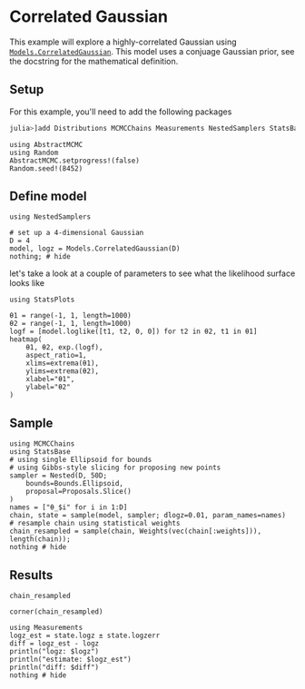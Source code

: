 # Correlated Gaussian

This example will explore a highly-correlated Gaussian using [`Models.CorrelatedGaussian`](@ref). This model uses a conjuage Gaussian prior, see the docstring for the mathematical definition.

## Setup

For this example, you'll need to add the following packages
```julia
julia>]add Distributions MCMCChains Measurements NestedSamplers StatsBase StatsPlots
```

```@setup correlated
using AbstractMCMC
using Random
AbstractMCMC.setprogress!(false)
Random.seed!(8452)
```

## Define model

```@example correlated
using NestedSamplers

# set up a 4-dimensional Gaussian
D = 4
model, logz = Models.CorrelatedGaussian(D)
nothing; # hide
```

let's take a look at a couple of parameters to see what the likelihood surface looks like

```@example correlated
using StatsPlots

θ1 = range(-1, 1, length=1000)
θ2 = range(-1, 1, length=1000)
logf = [model.loglike([t1, t2, 0, 0]) for t2 in θ2, t1 in θ1]
heatmap(
    θ1, θ2, exp.(logf),
    aspect_ratio=1,
    xlims=extrema(θ1),
    ylims=extrema(θ2),
    xlabel="θ1",
    ylabel="θ2"
)
```

## Sample

```@example correlated
using MCMCChains
using StatsBase
# using single Ellipsoid for bounds
# using Gibbs-style slicing for proposing new points
sampler = Nested(D, 50D; 
    bounds=Bounds.Ellipsoid,
    proposal=Proposals.Slice()
)
names = ["θ_$i" for i in 1:D]
chain, state = sample(model, sampler; dlogz=0.01, param_names=names)
# resample chain using statistical weights
chain_resampled = sample(chain, Weights(vec(chain[:weights])), length(chain));
nothing # hide
```

## Results

```@example correlated
chain_resampled
```

```@example correlated
corner(chain_resampled)
```

```@example correlated
using Measurements
logz_est = state.logz ± state.logzerr
diff = logz_est - logz
println("logz: $logz")
println("estimate: $logz_est")
println("diff: $diff")
nothing # hide
```

